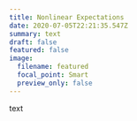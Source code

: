 ```yaml
---
title: Nonlinear Expectations
date: 2020-07-05T22:21:35.547Z
summary: text
draft: false
featured: false
image:
  filename: featured
  focal_point: Smart
  preview_only: false
---
```

text